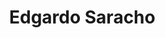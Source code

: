 # Edgardo Saracho

<!DOCTYPE html>
<html lang="en">
<head>
    <meta charset="UTF-8">
    <title>Divs Flotantes</title>
    <style>
        /* Contenedor principal */
        .container_about {
            display: flex;
            justify-content: space-between;
            width: 100%;
            padding: 20px;
        }

        /* Estilos del div izquierdo */
        .left-div {
            flex: 1;
            padding-right: 20px;
        }

        /* Estilo para el botón dentro del div izquierdo */
        .left-div button {
            width: 126px;
            height: 42px;
            background: #59C999;
            border-radius: 26px;
            opacity: 1;
            border: none;
            color: white;
            font-size: 16px;
            cursor: pointer;
            transition: background-color 0.3s ease;
        }

        /* Cambio de color al pasar el ratón por el botón */
        .left-div button:hover {
            background-color: #282826;
        }

        /* Estilos del div derecho */
        .right-div {
            flex: 1;
            display: flex;
            justify-content: center;
            align-items: center;
        }

        /* Estilo para la imagen dentro del div derecho */
        .right-div img {
            max-width: 100%;
            max-height: 100%;
        }

        html {
             min-height: 100%;
             position: relative;
                }
        body { margin: 0;
               margin-bottom: 40px;
                }
    </style>
</head>
<body>
    <div class="container_about">
        <!-- Div izquierdo con texto y botón -->
        <div class="left-div">
        <img src="../images/perfil.png" alt="Imagen"></img>
            <p>Licenciado en Diseño Industrial - Producto de la Escuela Universitaria Centro de Diseño (EUCD). Técnico Terciario en Diseño Gráfico egresado de la Escuela Comunicación Social.</p>

            <p>Actualmente me desempeño como docente G°1 en las asignaturas Identidad visual (EUCD), Taller de diseño transversal (LDCV) y en Género y comunicación visual (LDCV), dentro de la FADU. También cuento con una marca propia de diseño de interfaces para relojes digitales.</p>

            <p>He trabajado como diseñador en varias empresas, por lo que tengo experiencia en desarrollo de identidades corporativas, papelería, piezas publicitarias, banners, diseño editorial, ilustración, presentación de productos, desarrollo web y mobile, UI & UX.</p>

            <p>Me gusta el diseño en general, investigar y aprender cosas nuevas. Soy autodidacta y busco seguir creciendo como profesional.</p>

            <button onclick="window.location.href='https://www.behance.net/edg_uy'" target="_blank">Portfolio</button>
        </div>
        <div class="right-div">
            
        </div>
    </div>
</body>
</html>


